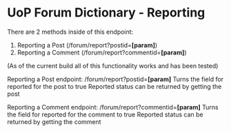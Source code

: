 # UoP Forum Dictionary - Reporting

There are 2 methods inside of this endpoint:
  1. Reporting a Post        (/forum/report?postid=**[param]**)
  2. Reporting a Comment     (/forum/report?commentid=**[param]**)

(As of the current build all of this functionality works and has been tested)

Reporting a Post
endpoint: /forum/report?postid=**[param]**
Turns the field for reported for the post to true
Reported status can be returned by getting the post

Reporting a Comment
endpoint: /forum/report?commentid=**[param]**
Turns the field for reported for the comment to true
Reported status can be returned by getting the comment